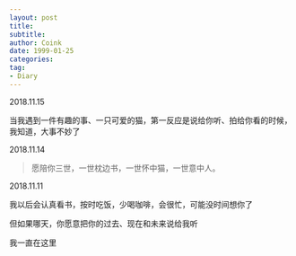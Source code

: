 ```yaml
---
layout: post
title:  
subtitle: 
author: Coink
date: 1999-01-25
categories:
tag:
- Diary
---
```




2018.11.15

当我遇到一件有趣的事、一只可爱的猫，第一反应是说给你听、拍给你看的时候，我知道，大事不妙了



2018.11.14

> 愿陪你三世，一世枕边书，一世怀中猫，一世意中人。



2018.11.11

我以后会认真看书，按时吃饭，少喝咖啡，会很忙，可能没时间想你了

但如果哪天，你愿意把你的过去、现在和未来说给我听

我一直在这里